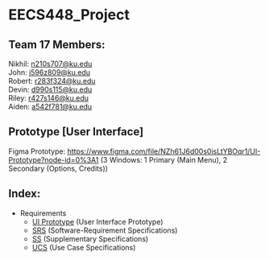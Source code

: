 # EECS448_Project

## Team 17 Members:
Nikhil: n210s707@ku.edu <br />
John: j596z809@ku.edu <br />
Robert: r283f324@ku.edu <br />
Devin: d990s115@ku.edu <br />
Riley: r427s146@ku.edu <br />
Aiden: a542f781@ku.edu <br />

## Prototype [User Interface]
Figma Prototype: https://www.figma.com/file/NZh61J6d00s0isLtYBOqr1/UI-Prototype?node-id=0%3A1
(3 Windows: 1 Primary (Main Menu), 2 Secondary (Options, Credits))

## Index: 
- Requirements <br />
  - [UI Prototype](https://github.com/johnzheng0/448_Project/tree/main/Documents_REQ/UI_Prototype) (User Interface Prototype)<br />
  - [SRS](https://github.com/johnzheng0/448_Project/tree/main/Documents_REQ/Software_Requirements_Specifications) (Software-Requirement Specifications) <br />
  - [SS](https://github.com/johnzheng0/448_Project/tree/main/Documents_REQ/Supplementary_Specifications) (Supplementary Specifications) <br />
  - [UCS](https://github.com/johnzheng0/448_Project/tree/main/Documents_REQ/Use_Case_Specifications) (Use Case Specifications) <br />
